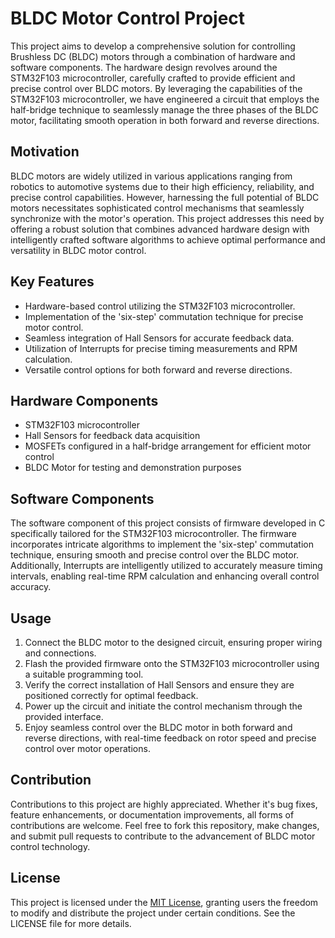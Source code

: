 # BLDC Motor Control Project

This project aims to develop a comprehensive solution for controlling Brushless DC (BLDC) motors through a combination 
of hardware and software components. The hardware design revolves around the STM32F103 microcontroller, carefully crafted 
to provide efficient and precise control over BLDC motors. By leveraging the capabilities of the STM32F103 microcontroller, 
we have engineered a circuit that employs the half-bridge technique to seamlessly manage the three phases of the BLDC motor, 
facilitating smooth operation in both forward and reverse directions.

## Motivation

BLDC motors are widely utilized in various applications ranging from robotics to automotive systems due to their high efficiency, 
reliability, and precise control capabilities. However, harnessing the full potential of BLDC motors necessitates sophisticated 
control mechanisms that seamlessly synchronize with the motor's operation. This project addresses this need by offering a robust 
solution that combines advanced hardware design with intelligently crafted software algorithms to achieve optimal performance 
and versatility in BLDC motor control.

## Key Features

- Hardware-based control utilizing the STM32F103 microcontroller.
- Implementation of the 'six-step' commutation technique for precise motor control.
- Seamless integration of Hall Sensors for accurate feedback data.
- Utilization of Interrupts for precise timing measurements and RPM calculation.
- Versatile control options for both forward and reverse directions.

## Hardware Components

- STM32F103 microcontroller
- Hall Sensors for feedback data acquisition
- MOSFETs configured in a half-bridge arrangement for efficient motor control
- BLDC Motor for testing and demonstration purposes

## Software Components

The software component of this project consists of firmware developed in C specifically tailored for the STM32F103 microcontroller. 
The firmware incorporates intricate algorithms to implement the 'six-step' commutation technique, ensuring smooth and 
precise control over the BLDC motor. Additionally, Interrupts are intelligently utilized to accurately measure timing intervals, 
enabling real-time RPM calculation and enhancing overall control accuracy.

## Usage

1. Connect the BLDC motor to the designed circuit, ensuring proper wiring and connections.
2. Flash the provided firmware onto the STM32F103 microcontroller using a suitable programming tool.
3. Verify the correct installation of Hall Sensors and ensure they are positioned correctly for optimal feedback.
4. Power up the circuit and initiate the control mechanism through the provided interface.
5. Enjoy seamless control over the BLDC motor in both forward and reverse directions, with real-time feedback on rotor speed and
   precise control over motor operations.

## Contribution

Contributions to this project are highly appreciated. Whether it's bug fixes, feature enhancements, or documentation improvements, 
all forms of contributions are welcome. Feel free to fork this repository, make changes, and submit pull requests to contribute to the 
advancement of BLDC motor control technology.

## License

This project is licensed under the [MIT License](LICENSE), granting users the freedom to modify and distribute the project under certain conditions. See the LICENSE file for more details.

